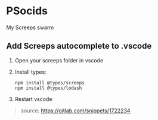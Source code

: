 # PSocids

My Screeps swarm


## Add Screeps autocomplete to .vscode

1. Open your screeps folder in vscode

2. Install types:
    ```
    npm install @types/screeps
    npm install @types/lodash
    ```

3. Restart vscode

 > source: https://gitlab.com/snippets/1722234
